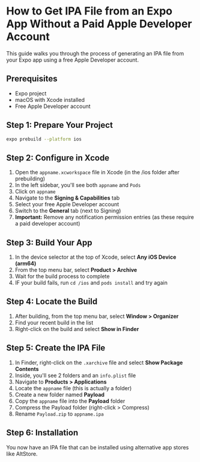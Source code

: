 # How to Get IPA File from an Expo App Without a Paid Apple Developer Account

This guide walks you through the process of generating an IPA file from your Expo app using a free Apple Developer account.

## Prerequisites

- Expo project
- macOS with Xcode installed
- Free Apple Developer account

## Step 1: Prepare Your Project

```bash
expo prebuild --platform ios
```

## Step 2: Configure in Xcode

1. Open the `appname.xcworkspace` file in Xcode (in the /ios folder after prebuilding)
2. In the left sidebar, you'll see both `appname` and `Pods`
3. Click on `appname`
4. Navigate to the **Signing & Capabilities** tab
5. Select your free Apple Developer account
6. Switch to the **General** tab (next to Signing)
7. **Important:** Remove any notification permission entries (as these require a paid developer account)

## Step 3: Build Your App

1. In the device selector at the top of Xcode, select **Any iOS Device (arm64)**
2. From the top menu bar, select **Product > Archive**
3. Wait for the build process to complete
4. IF your build fails, run `cd /ios` and `pods install` and try again

## Step 4: Locate the Build

1. After building, from the top menu bar, select **Window > Organizer**
2. Find your recent build in the list
3. Right-click on the build and select **Show in Finder**

## Step 5: Create the IPA File

1. In Finder, right-click on the `.xarchive` file and select **Show Package Contents**
2. Inside, you'll see 2 folders and an `info.plist` file
3. Navigate to **Products > Applications**
4. Locate the `appname` file (this is actually a folder)
5. Create a new folder named **Payload**
6. Copy the `appname` file into the **Payload** folder
7. Compress the Payload folder (right-click > Compress)
8. Rename `Payload.zip` to `appname.ipa`

## Step 6: Installation

You now have an IPA file that can be installed using alternative app stores like AltStore.
